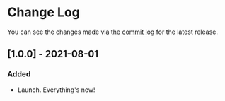 # Change Log

You can see the changes made via the [commit log](https://github.com/themehybrid/hybrid-lang/commits/master) for the latest release.

## [1.0.0] - 2021-08-01

### Added

- Launch.  Everything's new!
